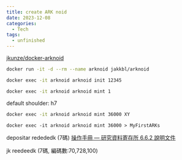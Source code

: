 ```yaml
---
title: create ARK noid 
date: 2023-12-08
categories:
  - Tech
tags:
  - unfinished
---
```


[jkunze/docker-arknoid](https://github.com/jkunze/docker-arknoid/tree/main)

```bash title="build image
docker run -it -d --rm --name arknoid jakkbl/arknoid
```

```bash title="initialize with organization's 5-digit NAAN"
docker exec -it arknoid arknoid init 12345
```


```bash title="mint 1 ARK"
docker exec -it arknoid arknoid mint 1
```

default shoulder: h7
```bash
docker exec -it arknoid arknoid mint 36000 XY
```

```
docker exec -it arknoid arknoid mint 36000 > MyFirstARKs
```


depositar
redededk (7碼)
[操作手冊 — 研究資料寄存所 6.6.2 說明文件](https://docs.depositar.io/zh-tw/stable/user-guide.html?highlight=ark#ark)


jk
reedeedk (7碼, 編碼數:70,728,100)



